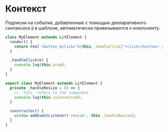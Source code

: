 # Контекст

Подписки на события, добавленные с помощью декларативного синтаксиса `@` в шаблоне, автоматически привязываются к компоненту.

```js
class MyElement extends LitElement {
  render() {
    return html`<button @click="${this._handleClick}">click</button>`;
  }

  _handleClick(e) {
    console.log(this.prop);
  }
}
```

```js
export class MyElement extends LitElement {
  private _handleResize = () => {
    // `this` refers to the component
    console.log(this.isConnected);
  }

  constructor() {
    window.addEventListener('resize', this._handleResize);
  }
}
```
